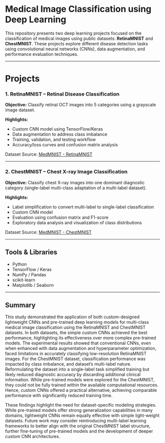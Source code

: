 #  Medical Image Classification using Deep Learning

This repository presents two deep learning projects focused on the classification of medical images using public datasets: **RetinaMNIST** and **ChestMNIST**. These projects explore different disease detection tasks using convolutional neural networks (CNNs), data augmentation, and performance evaluation techniques.

---

# Projects

### 1.  RetinaMNIST – Retinal Disease Classification

**Objective:** Classify retinal OCT images into 5 categories using a grayscale image dataset.

**Highlights:**
- Custom CNN model using TensorFlow/Keras
- Data augmentation to address class imbalance
- Training, validation, and testing workflow
- Accuracy/loss curves and confusion matrix analysis


Dataset Source: [MedMNIST - RetinaMNIST](https://medmnist.com/)

---

### 2. ChestMNIST – Chest X-ray Image Classification

**Objective:** Classify chest X-ray images into one dominant diagnostic category (single-label multi-class adaptation of a multi-label dataset).

**Highlights:**
- Label simplification to convert multi-label to single-label classification
- Custom CNN model
- Evaluation using confusion matrix and F1-score
- Exploratory data analysis and visualization of class distributions


Dataset Source: [MedMNIST - ChestMNIST](https://medmnist.com/)

---

## Tools & Libraries

- Python
- TensorFlow / Keras
- NumPy / Pandas
- scikit-learn
- Matplotlib / Seaborn

---

## Summary
This study demonstrated the application of both custom-designed lightweight CNNs and pre-trained deep learning models for multi-class medical image classification using the RetinaMNIST and ChestMNIST datasets. In both datasets, the simple custom CNNs achieved the best performance, highlighting its effectiveness over more complex pre-trained models. The experimental results showed that conventional CNNs, even when enhanced with data augmentation and hyperparameter optimization, faced limitations in accurately classifying low-resolution RetinaMNIST images. For the ChestMNIST dataset, classification performance was impacted by class imbalance, and dataset’s multi-label nature. Reformulating the dataset into a single-label task simplified training but likely reduced diagnostic accuracy by discarding additional clinical information. While pre-trained models were explored for the ChestMNIST, they could not be fully trained within the available computational resources. Hence, custom CNNs offered a practical alternative, achieving comparable performance with significantly reduced training time.

These findings highlight the need for dataset-specific modeling strategies. While pre-trained models offer strong generalization capabilities in many domains, lightweight CNNs remain equally effective with simple light-weight datasets. Future work may consider reintroducing multi-label learning frameworks to better align with the original ChestMNIST label structure, further fine-tuning of pre-trained models and the development of deeper custom CNN architectures.






